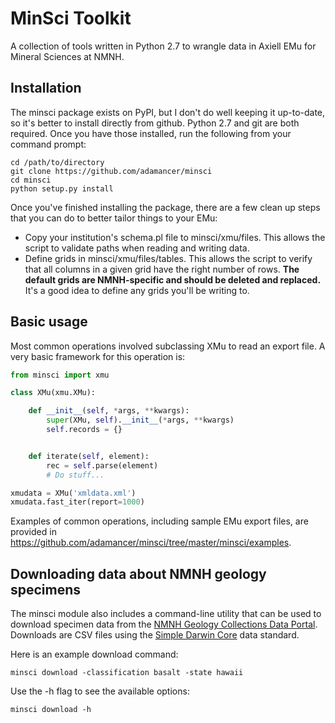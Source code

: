 MinSci Toolkit
==============

A collection of tools written in Python 2.7 to wrangle data in Axiell EMu for
Mineral Sciences at NMNH.


Installation
------------

The minsci package exists on PyPI, but I don't do well keeping it up-to-date,
so it's better to install directly from github. Python 2.7 and git are both
required. Once you have those installed, run the following from your command
prompt:

```
cd /path/to/directory
git clone https://github.com/adamancer/minsci
cd minsci
python setup.py install
```

Once you've finished installing the package, there are a few clean up steps
that you can do to better tailor things to your EMu:

+ Copy your institution's schema.pl file to minsci/xmu/files. This allows the
  script to validate paths when reading and writing data.
+ Define grids in minsci/xmu/files/tables. This allows the script to verify
  that all columns in a given grid have the right number of rows. **The default
  grids are NMNH-specific and should be deleted and replaced.** It's a good
  idea to define any grids you'll be writing to.


Basic usage
-----------

Most common operations involved subclassing XMu to read an export file. A
very basic framework for this operation is:

```python
from minsci import xmu

class XMu(xmu.XMu):

    def __init__(self, *args, **kwargs):
        super(XMu, self).__init__(*args, **kwargs)
        self.records = {}


    def iterate(self, element):
        rec = self.parse(element)
        # Do stuff...

xmudata = XMu('xmldata.xml')
xmudata.fast_iter(report=1000)
```

Examples of common operations, including sample EMu export files, are provided
in https://github.com/adamancer/minsci/tree/master/minsci/examples.


Downloading data about NMNH geology specimens
---------------------------------------------

The minsci module also includes a command-line utility that can be used to
download specimen data from the [NMNH Geology Collections Data Portal].
Downloads are CSV files using the [Simple Darwin Core] data standard.

Here is an example download command:

`minsci download -classification basalt -state hawaii`

Use the -h flag to see the available options:

`minsci download -h`


[NMNH Geology Collections Data Portal]: https://geogallery.si.edu/portal
[Simple Darwin Core]: http://rs.tdwg.org/dwc/terms/simple/
